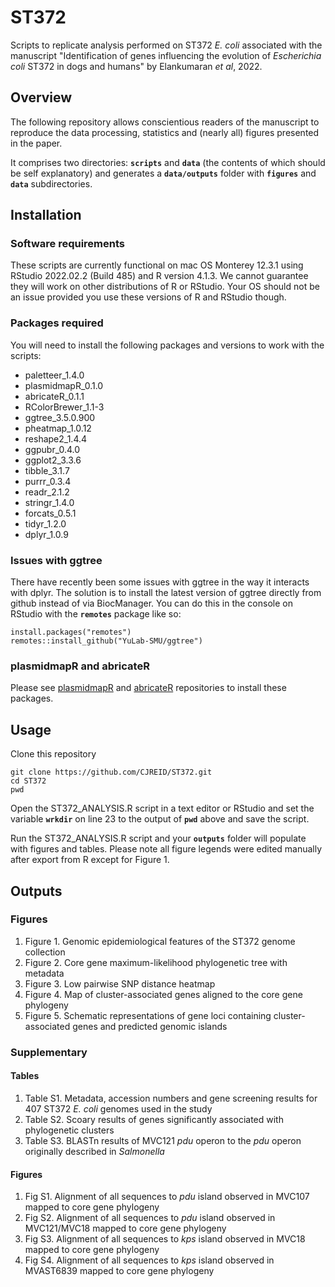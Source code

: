 # ST372
Scripts to replicate analysis performed on ST372 *E. coli* associated with the manuscript "Identification of genes influencing the evolution of *Escherichia coli* ST372 in dogs and humans" by Elankumaran *et al*, 2022.

## Overview
The following repository allows conscientious readers of the manuscript to reproduce the data processing, statistics and (nearly all) figures presented in the paper.

It comprises two directories: __`scripts`__ and __`data`__ (the contents of which should be self explanatory) and generates a __`data/outputs`__ folder with __`figures`__ and __`data`__ subdirectories.


## Installation
### Software requirements
These scripts are currently functional on mac OS Monterey 12.3.1 using RStudio 2022.02.2 (Build 485) and R version 4.1.3. We cannot guarantee they will work on other distributions of R or RStudio. Your OS should not be an issue provided you use these versions of R and RStudio though.

### Packages required
You will need to install the following packages and versions to work with the scripts:
- paletteer_1.4.0    
- plasmidmapR_0.1.0  
- abricateR_0.1.1    
- RColorBrewer_1.1-3 
- ggtree_3.5.0.900
- pheatmap_1.0.12
- reshape2_1.4.4     
- ggpubr_0.4.0       
- ggplot2_3.3.6      
- tibble_3.1.7
- purrr_0.3.4        
- readr_2.1.2        
- stringr_1.4.0      
- forcats_0.5.1      
- tidyr_1.2.0
- dplyr_1.0.9

### Issues with ggtree
There have recently been some issues with ggtree in the way it interacts with dplyr. The solution is to install the latest version of ggtree directly from github instead of via BiocManager. You can do this in the console on RStudio with the __`remotes`__ package like so:
```
install.packages("remotes")
remotes::install_github("YuLab-SMU/ggtree")
```

### plasmidmapR and abricateR
Please see [plasmidmapR](https://github.com/maxlcummins/plasmidmapR) and [abricateR](https://github.com/maxlcummins/abricateR) repositories to install these packages.

## Usage
Clone this repository
```
git clone https://github.com/CJREID/ST372.git
cd ST372
pwd
```
Open the ST372_ANALYSIS.R script in a text editor or RStudio and set the variable __`wrkdir`__ on line 23 to the output of __`pwd`__ above and save the script.

Run the ST372_ANALYSIS.R script and your __`outputs`__ folder will populate with figures and tables. Please note all figure legends were edited manually after export from R except for Figure 1.

## Outputs
### Figures
1. Figure 1. Genomic epidemiological features of the ST372 genome collection
2. Figure 2. Core gene maximum-likelihood phylogenetic tree with metadata
3. Figure 3. Low pairwise SNP distance heatmap
4. Figure 4. Map of cluster-associated genes aligned to the core gene phylogeny
5. Figure 5. Schematic representations of gene loci containing cluster-associated genes and predicted genomic islands

### Supplementary
#### Tables
1. Table S1. Metadata, accession numbers and gene screening results for 407 ST372 *E. coli* genomes used in the study
2. Table S2. Scoary results of genes significantly associated with phylogenetic clusters
3. Table S3. BLASTn results of MVC121 *pdu* operon to the *pdu* operon originally described in *Salmonella*


#### Figures
1. Fig S1. Alignment of all sequences to *pdu* island observed in MVC107 mapped to core gene phylogeny
2. Fig S2. Alignment of all sequences to *pdu* island observed in MVC121/MVC18 mapped to core gene phylogeny
3. Fig S3. Alignment of all sequences to *kps* island observed in MVC18 mapped to core gene phylogeny
4. Fig S4. Alignment of all sequences to *kps* island observed in MVAST6839 mapped to core gene phylogeny

